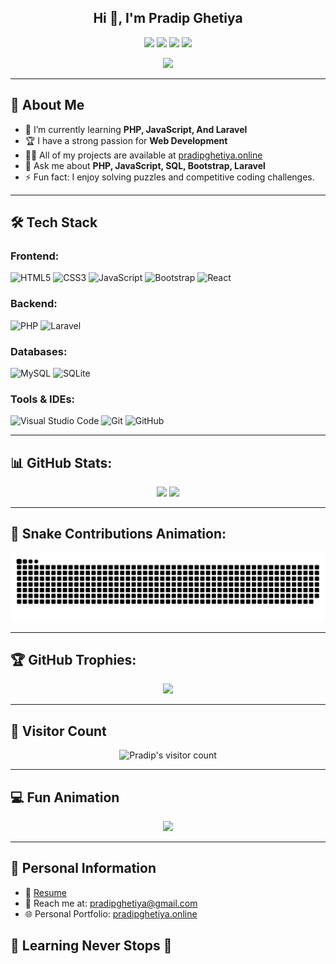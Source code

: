 <h2 align="center">Hi 👋, I'm Pradip Ghetiya</h2>

<p align="center">
  <a href="https://pradipghetiya.online"><img src="https://img.shields.io/badge/Portfolio-Visit-blue?style=for-the-badge"></a>
  <a href="mailto:pradipghetiya@gmail.com"><img src="https://img.shields.io/badge/Gmail-D14836?style=for-the-badge&logo=gmail&logoColor=white"></a>
  <a href="https://www.linkedin.com/in/pradip-ghetiya-69a75325a/"><img src="https://img.shields.io/badge/LinkedIn-0e76a8?style=for-the-badge&logo=linkedin&logoColor=white"></a>
  <a href="https://instagram.com/pradip_ghetiya_94"><img src="https://img.shields.io/badge/Instagram-E4405F?style=for-the-badge&logo=instagram&logoColor=white"></a>
</p>

<p align="center">
  <img src="https://media.giphy.com/media/hvRJCLFzcasrR4ia7z/giphy.gif" width="25"/>
</p>

---

## 🚀 About Me

- 🌱 I’m currently learning **PHP, JavaScript, And Laravel**
- 🏆 I have a strong passion for **Web Development**
- 👨‍💻 All of my projects are available at [pradipghetiya.online](https://pradipghetiya.online)
- 💬 Ask me about **PHP, JavaScript, SQL, Bootstrap, Laravel**
- ⚡ Fun fact: I enjoy solving puzzles and competitive coding challenges.

---

## 🛠 Tech Stack

### Frontend:
![HTML5](https://img.shields.io/badge/-HTML5-E34F26?style=flat&logo=html5&logoColor=white)
![CSS3](https://img.shields.io/badge/-CSS3-1572B6?style=flat&logo=css3&logoColor=white)
![JavaScript](https://img.shields.io/badge/-JavaScript-F7DF1E?style=flat&logo=javascript&logoColor=black)
![Bootstrap](https://img.shields.io/badge/-Bootstrap-563D7C?style=flat&logo=bootstrap&logoColor=white)
![React](https://img.shields.io/badge/-React-61DAFB?style=flat&logo=react&logoColor=white)

### Backend:
![PHP](https://img.shields.io/badge/-PHP-777BB4?style=flat&logo=php&logoColor=white)
![Laravel](https://img.shields.io/badge/-Laravel-FF2D20?style=flat&logo=laravel&logoColor=white)

### Databases:
![MySQL](https://img.shields.io/badge/-MySQL-005C84?style=flat&logo=mysql&logoColor=white)
![SQLite](https://img.shields.io/badge/-SQLite-003B57?style=flat&logo=sqlite&logoColor=white)

### Tools & IDEs:
![Visual Studio Code](https://img.shields.io/badge/-Visual%20Studio%20Code-007ACC?style=flat&logo=visual-studio-code&logoColor=white)
![Git](https://img.shields.io/badge/-Git-F05032?style=flat&logo=git&logoColor=white)
![GitHub](https://img.shields.io/badge/-GitHub-181717?style=flat&logo=github)

---

## 📊 GitHub Stats:
<p align="center">
  <img height="180em" src="https://github-readme-stats.vercel.app/api?username=pradipghetiya&show_icons=true&hide_border=true&theme=radical">
  <img height="180em" src="https://github-readme-stats.vercel.app/api/top-langs/?username=pradipghetiya&layout=compact&theme=radical">
</p>

---

## 🐍 Snake Contributions Animation:
<p align="center">
  <img src="https://github.com/pradipghetiya/pradipghetiya/blob/output/github-contribution-grid-snake.svg" alt="generate-snake.yml">
</p>

---


## 🏆 GitHub Trophies:
<p align="center">
  <img src="https://github-profile-trophy.vercel.app/?username=pradipghetiya&theme=radical&no-frame=true&margin-w=15">
</p>

---

## 👀 Visitor Count
<p align="center">
  <img src="https://profile-counter.glitch.me/{pradipghetiya}/count.svg" alt="Pradip's visitor count">
</p>

---

## 💻 Fun Animation
<p align="center">
  <img src="https://media.giphy.com/media/M9gbBd9nbDrOTu1Mqx/giphy.gif" width="300">
</p>

---

## 📜 Personal Information
- 🔗 [Resume](https://pradipghetiya.vercel.app/pradip-ghetiya-69a75325a)
- 📧 Reach me at: pradipghetiya@gmail.com
- 🌐 Personal Portfolio: [pradipghetiya.online](https://pradipghetiya.online)

## 🌱 Learning Never Stops 🚀
